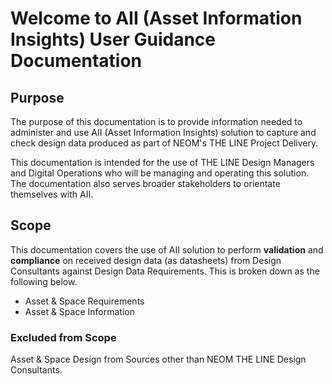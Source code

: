 # Welcome to AII (Asset Information Insights) User Guidance Documentation

## Purpose
The purpose of this documentation is to provide information needed to administer and use AII (Asset Information Insights) solution to capture and check design data produced as part of NEOM's THE LINE Project Delivery.

This documentation is intended for the use of THE LINE Design Managers and Digital Operations who will be managing and operating this solution. The documentation also serves broader stakeholders to orientate themselves with AII.

## Scope
This documentation covers the use of AII solution to perform **validation** and **compliance** on received design data (as datasheets) from Design Consultants against Design Data Requirements. This is broken down as the following below.

- Asset & Space Requirements
- Asset & Space Information

### Excluded from Scope
Asset & Space Design from Sources other than NEOM THE LINE Design Consultants.
